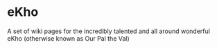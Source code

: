 # eKho  
A set of wiki pages for the incredibly talented and all around wonderful eKho (otherwise known as Our Pal the Val)
